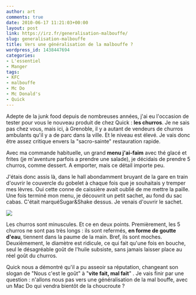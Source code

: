 ```yaml
---
author: art
comments: true
date: 2010-06-17 11:21:03+00:00
layout: post
link: https://irz.fr/generalisation-malbouffe/
slug: generalisation-malbouffe
title: Vers une généralisation de la malbouffe ?
wordpress_id: 1438447694
categories:
- L'essentiel
- Manger
tags:
- KFC
- malbouffe
- Mc Do
- Mc Donald's
- Quick
---
```


Adepte de la junk food depuis de nombreuses années, j'ai eu l'occasion de tester pour vous le nouveau produit de chez Quick : **les churros**. Je ne sais pas chez vous, mais ici, à Grenoble, il y a autant de vendeurs de churros ambulants qu'il y a de parc dans la ville. Et le niveau est élevé. Je vais donc être assez critique envers la "sacro-sainte" restauration rapide.

Avec ma commande habituelle, un grand **menu j'ai-faim** avec thé glacé et frites (je m'aventure parfois a prendre une salade), je décidais de prendre 5 churros, comme dessert. A emporter, mais ce détail importe peu.

J'étais donc assis là, dans le hall abondamment bruyant de la gare en train d'ouvrir le couvercle du gobelet à chaque fois que je souhaitais y tremper mes lèvres. Oui cette conne de caissière avait oublié de me mettre la paille. Une fois terminé mon menu, je découvrit un petit sachet, au fond du sac cabas. C'était marquéSugar&Shake dessus. Je venais d'ouvrir le sachet.

[![](https://static.irz.fr/2010/06/Capture-d’écran-2010-06-17-à-14.18.16-300x224.png)](https://static.irz.fr/2010/06/Capture-d’écran-2010-06-17-à-14.18.16.png)

Les churros sont minuscules. Et ce en deux points. Premièrement, les 5 churros ne sont pas très longs : ils sont refermés, **en forme de goutte d'eau**, tiennent dans la paume de la main. Bref, ils sont moches. Deuxièmement, le diamètre est ridicule, ce qui fait qu'une fois en bouche, seul le désagréable goût de l'huile subsiste, sans jamais laisser place au réel goût du churros.

Quick nous a démontré qu'il a pu asseoir sa réputation, changeant son slogan de "Nous c'est le goût" à "**vite fait, mal fait**" . Je vais finir par une question : n'allons nous pas vers une généralisation de la mal bouffe, avec un Mac Do qui vendra bientôt de la choucroute ?
